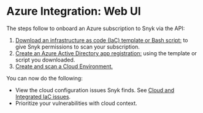 # Azure Integration: Web UI

The steps follow to onboard an Azure subscription to Snyk via the API:

1. [Download an infrastructure as code (IaC) template or Bash script:](step-1-download-azure-app-registration-iac-template-or-script-web-ui.md) to give Snyk permissions to scan your subscription.
2. [Create an Azure Active Directory app registration:](step-2-create-the-azure-ad-app-registration.md) using the template or script you downloaded.
3. [Create and scan a Cloud Environment.](step-3-create-and-scan-a-snyk-cloud-environment-for-azure-web-ui.md)

You can now do the following:

* View the cloud configuration issues Snyk finds. See [Cloud and Integrated IaC issues](../../../../scan-cloud-deployment/snyk-cloud/snyk-cloud-issues/).
* Prioritize your vulnerabilities with cloud context.
